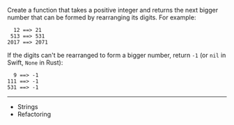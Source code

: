 Create a function that takes a positive integer and returns the next bigger number that can be formed by rearranging its digits. For example:

```
  12 ==> 21
 513 ==> 531
2017 ==> 2071
```

If the digits can't be rearranged to form a bigger number, return `-1` (or `nil` in Swift, `None` in Rust):

```
  9 ==> -1
111 ==> -1
531 ==> -1
```

---

- Strings
- Refactoring
